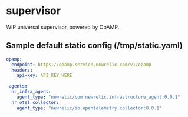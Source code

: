 # supervisor

WIP universal supervisor, powered by OpAMP.

## Sample default static config (/tmp/static.yaml)

```yaml
opamp:
  endpoint: https://opamp.service.newrelic.com/v1/opamp
  headers:
    api-key: API_KEY_HERE

 agents:
  nr_infra_agent:
    agent_type: "newrelic/com.newrelic.infrastructure_agent:0.0.1"
  nr_otel_collector:
    agent_type: "newrelic/io.opentelemetry.collector:0.0.1"
```
